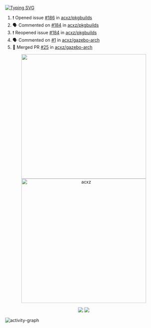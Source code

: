 [![Typing SVG](https://readme-typing-svg.herokuapp.com?size=16&color=AFFFA3&multiline=true&height=75&lines=contributing+to+robotics%2Faerospace%2Fml%2Fgpu+software;packaging+it+for+archlinux;ricer)](https://git.io/typing-svg)

<!--START_SECTION:activity-->
1. ❗️ Opened issue [#186](https://github.com/acxz/pkgbuilds/issues/186) in [acxz/pkgbuilds](https://github.com/acxz/pkgbuilds)
2. 🗣 Commented on [#184](https://github.com/acxz/pkgbuilds/issues/184) in [acxz/pkgbuilds](https://github.com/acxz/pkgbuilds)
3. ❗️ Reopened issue [#184](https://github.com/acxz/pkgbuilds/issues/184) in [acxz/pkgbuilds](https://github.com/acxz/pkgbuilds)
4. 🗣 Commented on [#1](https://github.com/acxz/gazebo-arch/issues/1) in [acxz/gazebo-arch](https://github.com/acxz/gazebo-arch)
5. 🎉 Merged PR [#25](https://github.com/acxz/gazebo-arch/pull/25) in [acxz/gazebo-arch](https://github.com/acxz/gazebo-arch)
<!--END_SECTION:activity-->

<p align="center">
  <img width="400em" src=https://github-readme-stats.vercel.app/api?username=acxz&include_all_commits=true&show_icons=true />
  <img width="400em" src="https://github-readme-streak-stats.herokuapp.com/?user=acxz&" alt="acxz" />
</p>

<p align="center">
  <img src=https://github-readme-stats.vercel.app/api/top-langs/?username=acxz&layout=compact />
  <img src=https://github-profile-trophy.vercel.app/?username=acxz&row=2&column=4 />
</p>

![activity-graph](https://activity-graph.herokuapp.com/graph?username=acxz&theme=aqua)
